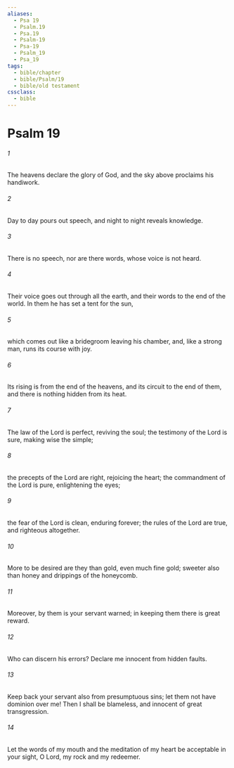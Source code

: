 ```yaml
---
aliases:
  - Psa 19
  - Psalm.19
  - Psa.19
  - Psalm-19
  - Psa-19
  - Psalm_19
  - Psa_19
tags:
  - bible/chapter
  - bible/Psalm/19
  - bible/old testament
cssclass:
  - bible
---
```


# Psalm 19

###### 1
The heavens declare the glory of God, and the sky above proclaims his handiwork.
###### 2
Day to day pours out speech, and night to night reveals knowledge.
###### 3
There is no speech, nor are there words, whose voice is not heard.
###### 4
Their voice goes out through all the earth, and their words to the end of the world. In them he has set a tent for the sun,
###### 5
which comes out like a bridegroom leaving his chamber, and, like a strong man, runs its course with joy.
###### 6
Its rising is from the end of the heavens, and its circuit to the end of them, and there is nothing hidden from its heat.
###### 7
The law of the Lord is perfect, reviving the soul; the testimony of the Lord is sure, making wise the simple;
###### 8
the precepts of the Lord are right, rejoicing the heart; the commandment of the Lord is pure, enlightening the eyes;
###### 9
the fear of the Lord is clean, enduring forever; the rules of the Lord are true, and righteous altogether.
###### 10
More to be desired are they than gold, even much fine gold; sweeter also than honey and drippings of the honeycomb.
###### 11
Moreover, by them is your servant warned; in keeping them there is great reward.
###### 12
Who can discern his errors? Declare me innocent from hidden faults.
###### 13
Keep back your servant also from presumptuous sins; let them not have dominion over me! Then I shall be blameless, and innocent of great transgression.
###### 14
Let the words of my mouth and the meditation of my heart be acceptable in your sight, O Lord, my rock and my redeemer.


